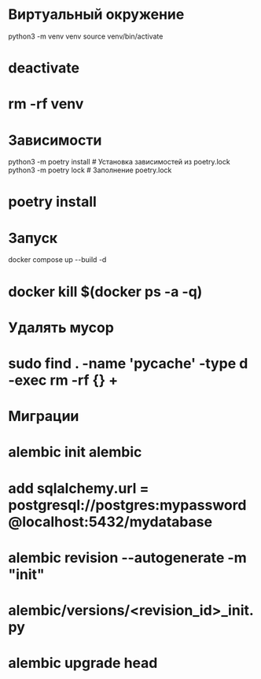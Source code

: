 # Виртуальный окружение
python3 -m venv venv
source venv/bin/activate
# deactivate
# rm -rf venv

# Зависимости
python3 -m poetry install # Установка зависимостей из poetry.lock
python3 -m poetry lock # Заполнение poetry.lock
# poetry install

# Запуск
docker compose up --build -d
# docker kill $(docker ps -a -q)

# Удалять мусор
# sudo find . -name '__pycache__' -type d -exec rm -rf {} +

# Миграции
# alembic init alembic
# add sqlalchemy.url = postgresql://postgres:mypassword@localhost:5432/mydatabase
# alembic revision --autogenerate -m "init"
# alembic/versions/<revision_id>_init.py
# alembic upgrade head